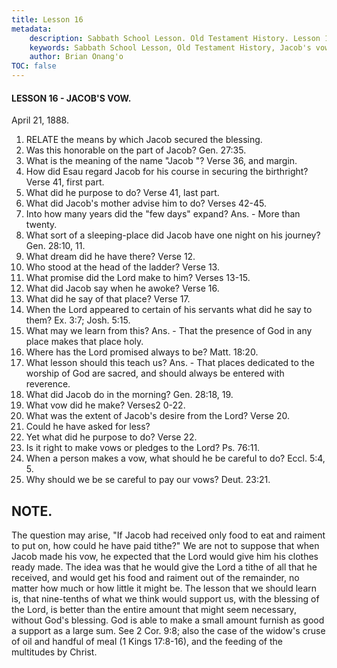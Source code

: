```yaml
---
title: Lesson 16
metadata:
    description: Sabbath School Lesson. Old Testament History. Lesson 16. April 21, 1888. Jacob's vow.
    keywords: Sabbath School Lesson, Old Testament History, Jacob's vow, Lesson 16. April 21, 1888.
    author: Brian Onang'o
TOC: false
---
```


#### LESSON 16 - JACOB'S VOW.

April 21, 1888.

1. RELATE the means by which Jacob secured the blessing.
2. Was this honorable on the part of Jacob? Gen. 27:35.
3. What is the meaning of the name "Jacob "? Verse 36, and margin.
4. How did Esau regard Jacob for his course in securing the birthright? Verse 41, first part.
5. What did he purpose to do? Verse 41, last part.
6. What did Jacob's mother advise him to do? Verses 42-45.
7. Into how many years did the "few days" expand? Ans. - More than twenty.
8. What sort of a sleeping-place did Jacob have one night on his journey? Gen. 28:10, 11.
9. What dream did he have there? Verse 12.
10. Who stood at the head of the ladder? Verse 13.
11. What promise did the Lord make to him? Verses 13-15.
12. What did Jacob say when he awoke? Verse 16.
13. What did he say of that place? Verse 17.
14. When the Lord appeared to certain of his servants what did he say to them? Ex. 3:7; Josh. 5:15.
15. What may we learn from this? Ans. - That the presence of God in any place makes that place holy.
16. Where has the Lord promised always to be? Matt. 18:20.
17. What lesson should this teach us? Ans. - That places dedicated to the worship of God are sacred, and should always be entered with reverence.
18. What did Jacob do in the morning? Gen. 28:18, 19.
19. What vow did he make? Verses2 0-22.
20. What was the extent of Jacob's desire from the Lord? Verse 20.
21. Could he have asked for less?
22. Yet what did he purpose to do? Verse 22.
23. Is it right to make vows or pledges to the Lord? Ps. 76:11.
24. When a person makes a vow, what should he be careful to do? Eccl. 5:4, 5.
25. Why should we be se careful to pay our vows? Deut. 23:21.

## NOTE.

The question may arise, "If Jacob had received only food to eat and raiment to put on, how could he have paid tithe?" We are not to suppose that when Jacob made his vow, he expected that the Lord would give him his clothes ready made. The idea was that he would give the Lord a tithe of all that he received, and would get his food and raiment out of the remainder, no matter how much or how little it might be. The lesson that we should learn is, that nine-tenths of what we think would support us, with the blessing of the Lord, is better than the entire amount that might seem necessary, without God's blessing. God is able to make a small amount furnish as good a support as a large sum. See 2 Cor. 9:8; also the case of the widow's cruse of oil and handful of meal (1 Kings 17:8-16), and the feeding of the multitudes by Christ.
